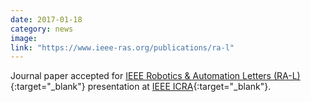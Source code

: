 ```yaml
---
date: 2017-01-18
category: news
image: 
link: "https://www.ieee-ras.org/publications/ra-l"
---
```


Journal paper accepted for [IEEE Robotics & Automation Letters (RA-L)](https://www.ieee-ras.org/publications/ra-l){:target="_blank"} presentation at [IEEE ICRA](http://www.icra2017.org/){:target="_blank"}.